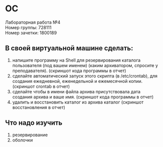 # OC
Лабораторная работа №4  
Номер группы: 728111  
Номер зачетки: 1800189
## В своей виртуальной машине сделать:
1. напишите программу на Shell для резервирования каталога пользователя (под вашем именем) (каким архиватором, спросите у преподавателя). (скриншот кода программы в отчет)  
2. сделайте автоматический запуск этого скрипта (в /etc/crontab), для создания ежедневной, еженедельной и ежемесячной копии. (скриншот crontab  в отчет)  
3. сделайте чтобы в имени файла архива присутствовала дата создания архива и ваше имя. (скриншот кода программы в отчет)  
4. удалить и восстановить каталог из архива каталог (скриншот восстановления в отчет)  
## Что надо изучить
1. резервирование  
2. оболочки  
